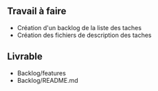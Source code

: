 ## Travail à faire
- Création d'un backlog de la liste des taches 
- Création des fichiers de description des taches
## Livrable
- Backlog/features
- Backlog/README.md
